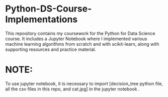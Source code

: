 # Python-DS-Course-Implementations
This repository contains my coursework for the Python for Data Science course. It includes a Jupyter Notebook where I implemented various machine learning algorithms from scratch and with scikit-learn, along with supporting resources and practice material.

# NOTE:
To use jupyter notebook, it is necessary to import [decision_tree python file, all the csv files in this repo, and cat.jpg] in the jupyter notebook .
